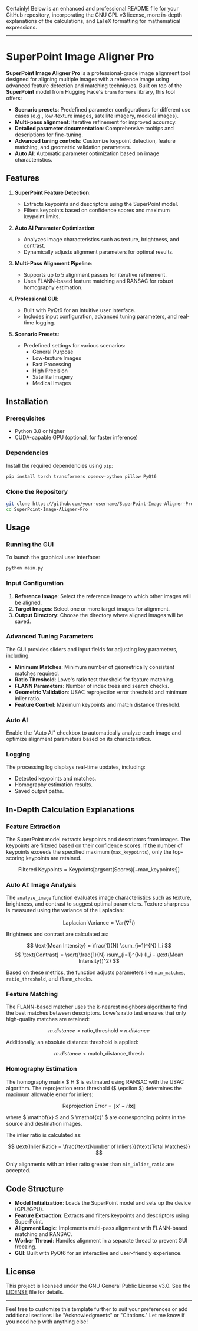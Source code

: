 Certainly! Below is an enhanced and professional README file for your GitHub repository, incorporating the GNU GPL v3 license, more in-depth explanations of the calculations, and LaTeX formatting for mathematical expressions.

---

# SuperPoint Image Aligner Pro

**SuperPoint Image Aligner Pro** is a professional-grade image alignment tool designed for aligning multiple images with a reference image using advanced feature detection and matching techniques. Built on top of the **SuperPoint** model from Hugging Face's `transformers` library, this tool offers:

- **Scenario presets**: Predefined parameter configurations for different use cases (e.g., low-texture images, satellite imagery, medical images).
- **Multi-pass alignment**: Iterative refinement for improved accuracy.
- **Detailed parameter documentation**: Comprehensive tooltips and descriptions for fine-tuning.
- **Advanced tuning controls**: Customize keypoint detection, feature matching, and geometric validation parameters.
- **Auto AI**: Automatic parameter optimization based on image characteristics.

## Features

1. **SuperPoint Feature Detection**:
   - Extracts keypoints and descriptors using the SuperPoint model.
   - Filters keypoints based on confidence scores and maximum keypoint limits.

2. **Auto AI Parameter Optimization**:
   - Analyzes image characteristics such as texture, brightness, and contrast.
   - Dynamically adjusts alignment parameters for optimal results.

3. **Multi-Pass Alignment Pipeline**:
   - Supports up to 5 alignment passes for iterative refinement.
   - Uses FLANN-based feature matching and RANSAC for robust homography estimation.

4. **Professional GUI**:
   - Built with PyQt6 for an intuitive user interface.
   - Includes input configuration, advanced tuning parameters, and real-time logging.

5. **Scenario Presets**:
   - Predefined settings for various scenarios:
     - General Purpose
     - Low-texture Images
     - Fast Processing
     - High Precision
     - Satellite Imagery
     - Medical Images

## Installation

### Prerequisites

- Python 3.8 or higher
- CUDA-capable GPU (optional, for faster inference)

### Dependencies

Install the required dependencies using `pip`:

```bash
pip install torch transformers opencv-python pillow PyQt6
```

### Clone the Repository

```bash
git clone https://github.com/your-username/SuperPoint-Image-Aligner-Pro.git
cd SuperPoint-Image-Aligner-Pro
```

## Usage

### Running the GUI

To launch the graphical user interface:

```bash
python main.py
```

### Input Configuration

1. **Reference Image**: Select the reference image to which other images will be aligned.
2. **Target Images**: Select one or more target images for alignment.
3. **Output Directory**: Choose the directory where aligned images will be saved.

### Advanced Tuning Parameters

The GUI provides sliders and input fields for adjusting key parameters, including:
- **Minimum Matches**: Minimum number of geometrically consistent matches required.
- **Ratio Threshold**: Lowe's ratio test threshold for feature matching.
- **FLANN Parameters**: Number of index trees and search checks.
- **Geometric Validation**: USAC reprojection error threshold and minimum inlier ratio.
- **Feature Control**: Maximum keypoints and match distance threshold.

### Auto AI

Enable the "Auto AI" checkbox to automatically analyze each image and optimize alignment parameters based on its characteristics.

### Logging

The processing log displays real-time updates, including:
- Detected keypoints and matches.
- Homography estimation results.
- Saved output paths.

## In-Depth Calculation Explanations

### Feature Extraction

The SuperPoint model extracts keypoints and descriptors from images. The keypoints are filtered based on their confidence scores. If the number of keypoints exceeds the specified maximum (`max_keypoints`), only the top-scoring keypoints are retained.

$$
\text{Filtered Keypoints} = \text{Keypoints}[\text{argsort(Scores)}[-\text{max\_keypoints}:]]
$$

### Auto AI: Image Analysis

The `analyze_image` function evaluates image characteristics such as texture, brightness, and contrast to suggest optimal parameters. Texture sharpness is measured using the variance of the Laplacian:

$$
\text{Laplacian Variance} = \text{Var}(\nabla^2 I)
$$

Brightness and contrast are calculated as:

$$
\text{Mean Intensity} = \frac{1}{N} \sum_{i=1}^{N} I_i
$$
$$
\text{Contrast} = \sqrt{\frac{1}{N} \sum_{i=1}^{N} (I_i - \text{Mean Intensity})^2}
$$

Based on these metrics, the function adjusts parameters like `min_matches`, `ratio_threshold`, and `flann_checks`.

### Feature Matching

The FLANN-based matcher uses the k-nearest neighbors algorithm to find the best matches between descriptors. Lowe's ratio test ensures that only high-quality matches are retained:

$$
m.distance < \text{ratio\_threshold} \times n.distance
$$

Additionally, an absolute distance threshold is applied:

$$
m.distance < \text{match\_distance\_thresh}
$$

### Homography Estimation

The homography matrix $ H $ is estimated using RANSAC with the USAC algorithm. The reprojection error threshold ($ \epsilon $) determines the maximum allowable error for inliers:

$$
\text{Reprojection Error} = \| \mathbf{x}' - H \mathbf{x} \|
$$

where $ \mathbf{x} $ and $ \mathbf{x}' $ are corresponding points in the source and destination images.

The inlier ratio is calculated as:

$$
\text{Inlier Ratio} = \frac{\text{Number of Inliers}}{\text{Total Matches}}
$$

Only alignments with an inlier ratio greater than `min_inlier_ratio` are accepted.

## Code Structure

- **Model Initialization**: Loads the SuperPoint model and sets up the device (CPU/GPU).
- **Feature Extraction**: Extracts and filters keypoints and descriptors using SuperPoint.
- **Alignment Logic**: Implements multi-pass alignment with FLANN-based matching and RANSAC.
- **Worker Thread**: Handles alignment in a separate thread to prevent GUI freezing.
- **GUI**: Built with PyQt6 for an interactive and user-friendly experience.

## License

This project is licensed under the GNU General Public License v3.0. See the [LICENSE](LICENSE) file for details.

---

Feel free to customize this template further to suit your preferences or add additional sections like "Acknowledgments" or "Citations." Let me know if you need help with anything else!
